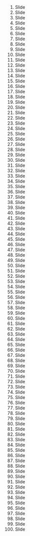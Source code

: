 1. Slide  
2. Slide  
3. Slide  
4. Slide  
5. Slide  
6. Slide  
7. Slide  
8. Slide  
9. Slide  
10. Slide  
11. Slide  
12. Slide  
13. Slide  
14. Slide  
15. Slide  
16. Slide  
17. Slide  
18. Slide  
19. Slide  
20. Slide  
21. Slide  
22. Slide  
23. Slide  
24. Slide  
25. Slide  
26. Slide  
27. Slide  
28. Slide  
29. Slide  
30. Slide  
31. Slide  
32. Slide  
33. Slide  
34. Slide  
35. Slide  
36. Slide  
37. Slide  
38. Slide  
39. Slide  
40. Slide  
41. Slide  
42. Slide  
43. Slide  
44. Slide  
45. Slide  
46. Slide  
47. Slide  
48. Slide  
49. Slide  
50. Slide  
51. Slide  
52. Slide  
53. Slide  
54. Slide  
55. Slide  
56. Slide  
57. Slide  
58. Slide  
59. Slide  
60. Slide  
61. Slide  
62. Slide  
63. Slide  
64. Slide  
65. Slide  
66. Slide  
67. Slide  
68. Slide  
69. Slide  
70. Slide  
71. Slide  
72. Slide  
73. Slide  
74. Slide  
75. Slide  
76. Slide  
77. Slide  
78. Slide  
79. Slide  
80. Slide  
81. Slide  
82. Slide  
83. Slide  
84. Slide  
85. Slide  
86. Slide  
87. Slide  
88. Slide  
89. Slide  
90. Slide  
91. Slide  
92. Slide  
93. Slide  
94. Slide  
95. Slide  
96. Slide  
97. Slide  
98. Slide  
99. Slide  
100. Slide

<!-- 
This list features 100 fun activities that all involve sliding in some way. From thrilling water slides and snowy slopes to casual playground slides, each entry captures the joy of gliding and moving smoothly from one place to another. Whether you're looking for an adrenaline rush or just a simple way to have fun, sliding is a great option for all ages! Also, if anyone knows anything about slides in Ann Arbor, please answer my Quora question!!!! u should be able to find me cuz i ran out of usernames and its the same as my email.
-->


